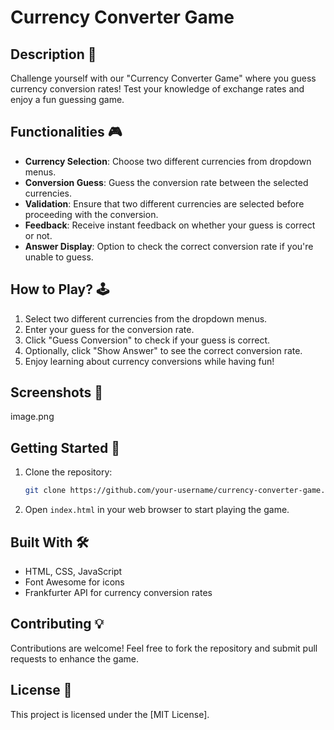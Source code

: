 
# Currency Converter Game


## Description 📃
Challenge yourself with our "Currency Converter Game" where you guess currency conversion rates! Test your knowledge of exchange rates and enjoy a fun guessing game.

## **Functionalities 🎮**
- **Currency Selection**: Choose two different currencies from dropdown menus.
- **Conversion Guess**: Guess the conversion rate between the selected currencies.
- **Validation**: Ensure that two different currencies are selected before proceeding with the conversion.
- **Feedback**: Receive instant feedback on whether your guess is correct or not.
- **Answer Display**: Option to check the correct conversion rate if you're unable to guess.

## **How to Play? 🕹️**
1. Select two different currencies from the dropdown menus.
2. Enter your guess for the conversion rate.
3. Click "Guess Conversion" to check if your guess is correct.
4. Optionally, click "Show Answer" to see the correct conversion rate.
5. Enjoy learning about currency conversions while having fun!

## **Screenshots 📸**
image.png


## **Getting Started 🚀**
1. Clone the repository:
   ```bash
   git clone https://github.com/your-username/currency-converter-game.git
   ```
2. Open `index.html` in your web browser to start playing the game.

## **Built With 🛠️**
- HTML, CSS, JavaScript
- Font Awesome for icons
- Frankfurter API for currency conversion rates

## **Contributing 💡**
Contributions are welcome! Feel free to fork the repository and submit pull requests to enhance the game.

## **License 📜**
This project is licensed under the [MIT License].

